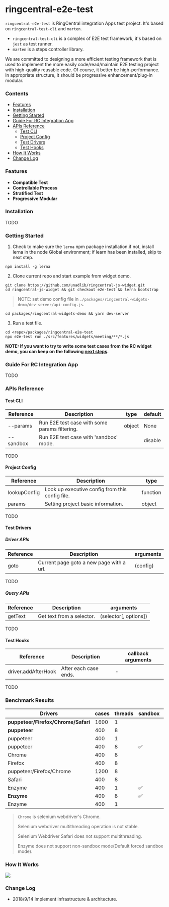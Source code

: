 # ringcentral-e2e-test

`ringcentral-e2e-test` is RingCentral integration Apps test project. It's based on `ringcentral-test-cli` and `marten`.

* `ringcentral-test-cli` is a complex of E2E test framework, it's based on `jest` as test runner.
* `marten` is a steps controller library.

We are committed to designing a more efficient testing framework that is used to implement the more easily code/read/maintain E2E testing project with high-quality reusable code. Of course, it better be high-performance. In appropriate structure, it should be progressive enhancement/plug-in modular.

### Contents

* [Features](https://github.com/unadlib/ringcentral-js-widget/tree/e2e-test/packages/ringcentral-e2e-test#features)
* [Installation](https://github.com/unadlib/ringcentral-js-widget/tree/e2e-test/packages/ringcentral-e2e-test#Installation)
* [Getting Started](https://github.com/unadlib/ringcentral-js-widget/tree/e2e-test/packages/ringcentral-e2e-test#getting-started)
* [Guide For RC Integration App](https://github.com/unadlib/ringcentral-js-widget/tree/e2e-test/packages/ringcentral-e2e-test#guide-for-rc-integration-app)
* [APIs Reference](https://github.com/unadlib/ringcentral-js-widget/tree/e2e-test/packages/ringcentral-e2e-test#api-reference)
    - [Test CLI](https://github.com/unadlib/ringcentral-js-widget/tree/e2e-test/packages/ringcentral-e2e-test#test-cli)
    - [Project Config](https://github.com/unadlib/ringcentral-js-widget/tree/e2e-test/packages/ringcentral-e2e-test#project-config)
    - [Test Drivers](https://github.com/unadlib/ringcentral-js-widget/tree/e2e-test/packages/ringcentral-e2e-test#test-drivers)
    - [Test Hooks](https://github.com/unadlib/ringcentral-js-widget/tree/e2e-test/packages/ringcentral-e2e-test#test-hooks)
* [How It Works](https://github.com/unadlib/ringcentral-js-widget/tree/e2e-test/packages/ringcentral-e2e-test#how-it-works)
* [Change Log](https://github.com/unadlib/ringcentral-js-widget/tree/e2e-test/packages/ringcentral-e2e-test#change-log)

### Features

* **Compatible Test**
* **Controllable Process**
* **Stratified Test**
* **Progressive Modular**

### Installation

TODO

### Getting Started

1. Check to make sure the `lerna` npm package installation.if not, install lerna in the node Global environment; if learn has been installed, skip to next step.

```shell
npm install -g lerna
```

2. Clone current repo and start example from widget demo.

```shell
git clone https://github.com/unadlib/ringcentral-js-widget.git
cd ringcentral-js-widget && git checkout e2e-test && lerna bootstrap
```

> NOTE: set demo config file in `./packages/ringcentral-widgets-demo/dev-server/api-config.js`.

```shell
cd packages/ringcentral-widgets-demo && yarn dev-server
```

3. Run a test file.

```shell
cd <repo>/packages/ringcentral-e2e-test
npx e2e-test run ./src/features/widgets/meeting/**/*.js
```

**NOTE: If you want to try to write some test cases from the RC widget demo, you can keep on the following [next steps](https://github.com/unadlib/ringcentral-js-widget/tree/e2e-test/packages/ringcentral-e2e-test#guide-for-rc-integration-app).**

### Guide For RC Integration App

TODO

### APIs Reference

#### Test CLI

| Reference | Description                                   | type   | default |
| --------- | --------------------------------------------- | ------ | ------- |
| --params  | Run E2E test case with some params filtering. | object | None    |
| --sandbox | Run E2E test case with 'sandbox' mode.        |        | disable |

TODO

#### Project Config

| Reference    | Description                                     | type     |
| ------------ | ----------------------------------------------- | -------- |
| lookupConfig | Look up executive config from this config file. | function |
| params       | Setting project basic information.              | object   |

TODO

#### Test Drivers

##### Driver APIs

| Reference | Description                              | arguments |
| --------- | ---------------------------------------- | --------- |
| goto      | Current page goto a new page with a url. | (config)  |

TODO

##### Query APIs

| Reference | Description               | arguments             |
| --------- | ------------------------- | --------------------- |
| getText   | Get text from a selector. | (selector[, options]) |

TODO

#### Test Hooks

| Reference           | Description           | callback arguments |
| ------------------- | --------------------- | ------------------ |
| driver.addAfterHook | After each case ends. | -                  |

TODO

### Benchmark Results

| Drivers                             | cases | threads | sandbox | performance | stability |
| ----------------------------------- | ----- | ------- | ------- | ----------- | --------- |
| **puppeteer/Firefox/Chrome/Safari** | 1600  | 1       |         | 1312.125s   | ✅         |
| **puppeteer**                       | 400   | 8       |         | 96.44s      | ✅         |
| puppeteer                           | 400   | 1       |         | 237.614s    | ✅         |
| puppeteer                           | 400   | 8       | ✅       | 289.44s     | ✅         |
| Chrome                              | 400   | 8       |         | 103.665s    | ✅         |
| Firefox                             | 400   | 8       |         | 415.726s    | ✅         |
| puppeteer/Firefox/Chrome            | 1200  | 8       |         | 630.503s    | ⚠️        |
| Safari                              | 400   | 8       |         | -           | ❌         |
| Enzyme                              | 400   | 1       | ✅       | 374.998s    | ✅         |
| **Enzyme**                          | 400   | 8       | ✅       | 149.882s    | ✅         |
| Enzyme                              | 400   | 1       |         | -           | ❌         |

> `Chrome` is selenium webdriver's Chrome.
>
> Selenium webdriver multithreading operation is not stable.
>
> Selenium Webdriver Safari does not support multithreading.
>
> Enzyme does not support non-sandbox mode(Default forced sandbox mode).

### How It Works

<img src='https://raw.githubusercontent.com/unadlib/ringcentral-js-widget/e2e-test/assets/flow.png' />

### Change Log

* 2018/9/14 Implement infrastructure & architecture.
